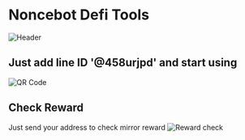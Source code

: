 # Noncebot Defi Tools
![Header](https://github.com/methuz/noncebot-defi-tools/raw/main/img/header.jpg)
## Just add line ID '@458urjpd' and start using
![QR Code](https://github.com/methuz/noncebot-defi-tools/raw/main/img/qr.png)

## Check Reward

Just send your address to check mirror reward
![Reward check](https://github.com/methuz/noncebot-defi-tools/raw/main/img/reward.png)
